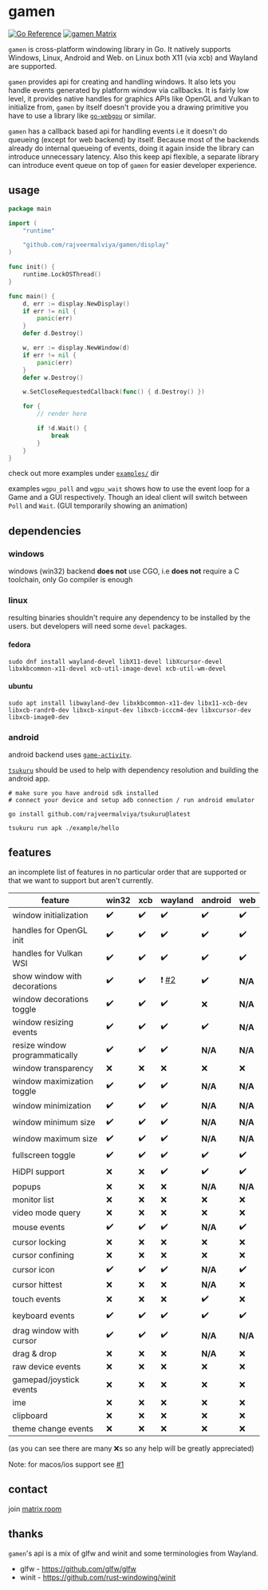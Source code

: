 # gamen

[![Go Reference](https://pkg.go.dev/badge/github.com/rajveermalviya/gamen.svg)](https://pkg.go.dev/github.com/rajveermalviya/gamen)
[![gamen Matrix](https://img.shields.io/static/v1?label&message=%23gamen&color=blueviolet&logo=matrix)](https://matrix.to/#/#gamen:matrix.org)

`gamen` is cross-platform windowing library in Go. It natively supports Windows, Linux, Android and Web. on Linux both X11 (via xcb) and Wayland are supported.

`gamen` provides api for creating and handling windows. It also lets you handle events generated by platform window via callbacks. It is fairly low level, it provides native handles for graphics APIs like OpenGL and Vulkan to initialize from, `gamen` by itself doesn't provide you a drawing primitive you have to use a library like [`go-webgpu`](https://github.com/rajveermalviya/go-webgpu) or similar.

`gamen` has a callback based api for handling events i.e it doesn't do queueing (except for web backend) by itself. Because most of the backends already do internal queueing of events, doing it again inside the library can introduce unnecessary latency. Also this keep api flexible, a separate library can introduce event queue on top of `gamen` for easier developer experience.

## usage

```go
package main

import (
	"runtime"

	"github.com/rajveermalviya/gamen/display"
)

func init() {
	runtime.LockOSThread()
}

func main() {
	d, err := display.NewDisplay()
	if err != nil {
		panic(err)
	}
	defer d.Destroy()

	w, err := display.NewWindow(d)
	if err != nil {
		panic(err)
	}
	defer w.Destroy()

	w.SetCloseRequestedCallback(func() { d.Destroy() })

	for {
		// render here

		if !d.Wait() {
			break
		}
	}
}
```

check out more examples under [`examples/`](./examples/) dir

examples `wgpu_poll` and `wgpu_wait` shows how to use the event loop for a Game and a GUI respectively. Though an ideal client will switch between `Poll` and `Wait`. (GUI temporarily showing an animation)

## dependencies

### windows

windows (win32) backend **does not** use CGO, i.e **does not** require a C toolchain, only Go compiler is enough

### linux

resulting binaries shouldn't require any dependency to be installed by the users. but developers will need some `devel` packages.

#### fedora

```shell
sudo dnf install wayland-devel libX11-devel libXcursor-devel libxkbcommon-x11-devel xcb-util-image-devel xcb-util-wm-devel
```

#### ubuntu

```shell
sudo apt install libwayland-dev libxkbcommon-x11-dev libx11-xcb-dev libxcb-randr0-dev libxcb-xinput-dev libxcb-icccm4-dev libxcursor-dev libxcb-image0-dev
```

<!-- TODO: other distros -->

### android

android backend uses [`game-activity`](https://developer.android.com/games/agdk/game-activity).

[`tsukuru`](https://github.com/rajveermalviya/tsukuru) should be used to help with dependency resolution and building the android app.

```shell
# make sure you have android sdk installed
# connect your device and setup adb connection / run android emulator

go install github.com/rajveermalviya/tsukuru@latest

tsukuru run apk ./example/hello
```

## features

an incomplete list of features in no particular order that are supported or that we want to support but aren't currently.

| feature                        | win32              | xcb                |  wayland           | android            | web                |
| ------------------------------ | ------------------ | ------------------ | ------------------ | ------------------ | ------------------ |
| window initialization          | :heavy_check_mark: | :heavy_check_mark: | :heavy_check_mark: | :heavy_check_mark: | :heavy_check_mark: |
| handles for OpenGL init        | :heavy_check_mark: | :heavy_check_mark: | :heavy_check_mark: | :heavy_check_mark: | :heavy_check_mark: |
| handles for Vulkan WSI         | :heavy_check_mark: | :heavy_check_mark: | :heavy_check_mark: | :heavy_check_mark: | :heavy_check_mark: |
| show window with decorations   | :heavy_check_mark: | :heavy_check_mark: | :exclamation: [#2] | :heavy_check_mark: | **N/A**            |
| window decorations toggle      | :heavy_check_mark: | :heavy_check_mark: | :heavy_check_mark: | :x:                | **N/A**            |
| window resizing events         | :heavy_check_mark: | :heavy_check_mark: | :heavy_check_mark: | :heavy_check_mark: | **N/A**            |
| resize window programmatically | :heavy_check_mark: | :heavy_check_mark: | :heavy_check_mark: | **N/A**            | **N/A**            |
| window transparency            | :x:                | :x:                | :x:                | :x:                | :x:                |
| window maximization toggle     | :heavy_check_mark: | :heavy_check_mark: | :heavy_check_mark: | **N/A**            | **N/A**            |
| window minimization            | :heavy_check_mark: | :heavy_check_mark: | :heavy_check_mark: | **N/A**            | **N/A**            |
| window minimum size            | :heavy_check_mark: | :heavy_check_mark: | :heavy_check_mark: | **N/A**            | **N/A**            |
| window maximum size            | :heavy_check_mark: | :heavy_check_mark: | :heavy_check_mark: | **N/A**            | **N/A**            |
| fullscreen toggle              | :heavy_check_mark: | :heavy_check_mark: | :heavy_check_mark: | :heavy_check_mark: | :heavy_check_mark: |
| HiDPI support                  | :x:                | :x:                | :heavy_check_mark: | :heavy_check_mark: | :heavy_check_mark: |
| popups                         | :x:                | :x:                | :x:                | **N/A**            | **N/A**            |
| monitor list                   | :x:                | :x:                | :x:                | :x:                | :x:                |
| video mode query               | :x:                | :x:                | :x:                | :x:                | :x:                |
| mouse events                   | :heavy_check_mark: | :heavy_check_mark: | :heavy_check_mark: | **N/A**            | :heavy_check_mark: |
| cursor locking                 | :x:                | :x:                | :x:                | :x:                | :x:                |
| cursor confining               | :x:                | :x:                | :x:                | :x:                | :x:                |
| cursor icon                    | :heavy_check_mark: | :heavy_check_mark: | :heavy_check_mark: | **N/A**            | :heavy_check_mark: |
| cursor hittest                 | :x:                | :x:                | :x:                | **N/A**            | :x:                |
| touch events                   | :x:                | :x:                | :x:                | :heavy_check_mark: | :x:                |
| keyboard events                | :heavy_check_mark: | :heavy_check_mark: | :heavy_check_mark: | :heavy_check_mark: | :heavy_check_mark: |
| drag window with cursor        | :heavy_check_mark: | :heavy_check_mark: | :heavy_check_mark: | **N/A**            | **N/A**            |
| drag & drop                    | :x:                | :x:                | :x:                | **N/A**            | :x:                |
| raw device events              | :x:                | :x:                | :x:                | :x:                | :x:                |
| gamepad/joystick events        | :x:                | :x:                | :x:                | :x:                | :x:                |
| ime                            | :x:                | :x:                | :x:                | :x:                | :x:                |
| clipboard                      | :x:                | :x:                | :x:                | :x:                | :x:                |
| theme change events            | :x:                | :x:                | :x:                | :x:                | :x:                |

[#2]: https://github.com/rajveermalviya/gamen/issues/2

(as you can see there are many :x:s so any help will be greatly appreciated)

Note: for macos/ios support see [#1](https://github.com/rajveermalviya/gamen/issues/1)

## contact

join [matrix room](https://matrix.to/#/#gamen:matrix.org)

## thanks

`gamen`'s api is a mix of glfw and winit and some terminologies from Wayland.

- glfw - https://github.com/glfw/glfw
- winit - https://github.com/rust-windowing/winit
